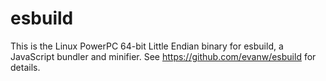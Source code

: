 # esbuild

This is the Linux PowerPC 64-bit Little Endian binary for esbuild, a JavaScript bundler and minifier. See https://github.com/evanw/esbuild for details.
